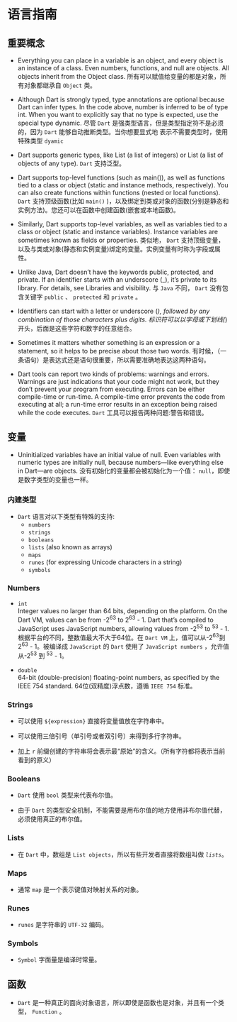 # 语言指南

## 重要概念

* Everything you can place in a variable is an object, and every object is an instance of a class. Even numbers, functions, and null are objects. All objects inherit from the Object class.
所有可以赋值给变量的都是对象，所有对象都继承自 `Object` 类。  

* Although Dart is strongly typed, type annotations are optional because Dart can infer types. In the code above, number is inferred to be of type int. When you want to explicitly say that no type is expected, use the special type dynamic.
尽管 `Dart` 是强类型语言，但是类型指定符不是必须的，因为 `Dart` 能够自动推断类型。当你想要显式地
表示不需要类型时，使用特殊类型 `dyamic`  

* Dart supports generic types, like List<int> (a list of integers) or List<dynamic> (a list of objects of any type).
 `Dart` 支持泛型。  

* Dart supports top-level functions (such as main()), as well as functions tied to a class or object (static and instance methods, respectively). You can also create functions within functions (nested or local functions).
 `Dart` 支持顶级函数(比如 `main()` )，以及绑定到类或对象的函数(分别是静态和实例方法)。您还可以在函数中创建函数(嵌套或本地函数)。  

* Similarly, Dart supports top-level variables, as well as variables tied to a class or object (static and instance variables). Instance variables are sometimes known as fields or properties.
类似地， `Dart` 支持顶级变量，以及与类或对象(静态和实例变量)绑定的变量。实例变量有时称为字段或属性。  

* Unlike Java, Dart doesn’t have the keywords public, protected, and private. If an identifier starts with an underscore (_), it’s private to its library. For details, see Libraries and visibility.
与 `Java` 不同， `Dart` 没有包含关键字 `public` 、 `protected` 和 `private` 。  

* Identifiers can start with a letter or underscore (_), followed by any combination of those characters plus digits.
标识符可以以字母或下划线(_)开头，后面是这些字符和数字的任意组合。  

* Sometimes it matters whether something is an expression or a statement, so it helps to be precise about those two words.
有时候，（一条语句）是表达式还是语句很重要，所以需要准确地表达这两种语句。  

* Dart tools can report two kinds of problems: warnings and errors. Warnings are just indications that your code might not work, but they don’t prevent your program from executing. Errors can be either compile-time or run-time. A compile-time error prevents the code from executing at all; a run-time error results in an exception being raised while the code executes.
 `Dart` 工具可以报告两种问题:警告和错误。  

## 变量

* Uninitialized variables have an initial value of null. Even variables with numeric types are initially null, because numbers—like everything else in Dart—are objects.
没有初始化的变量都会被初始化为一个值： `null`，即使是数字类型的变量也一样。  

### 内建类型

* `Dart` 语言对以下类型有特殊的支持:
  * `numbers`
  * `strings`
  * `booleans`
  * `lists` (also known as arrays)
  * `maps`
  * `runes` (for expressing Unicode characters in a string)
  * `symbols`

### Numbers

* `int`  
    Integer values no larger than 64 bits, depending on the platform. On the Dart VM, values can be from -2<sup>63</sup> to 2<sup>63</sup> - 1. Dart that’s compiled to JavaScript uses JavaScript numbers, allowing values from -2<sup>53</sup> to <sup>53</sup> - 1.
    根据平台的不同，整数值最大不大于64位。在 `Dart VM` 上，值可以从-2<sup>63</sup>到2<sup>63</sup> - 1。被编译成 `JavaScript` 的 `Dart` 使用了 `JavaScript numbers` ，允许值从-2<sup>53</sup> 到 <sup>53</sup> - 1。  

* `double`  
    64-bit (double-precision) floating-point numbers, as specified by the IEEE 754 standard.
    64位(双精度)浮点数，遵循 `IEEE 754` 标准。  

### Strings

* 可以使用 `${expression}` 直接将变量值放在字符串中。  

* 可以使用三倍引号（单引号或者双引号）来得到多行字符串。  

* 加上 `r` 前缀创建的字符串将会表示最“原始”的含义。（所有字符都将表示当前看到的原义）  

### Booleans

* `Dart` 使用 `bool` 类型来代表布尔值。  

* 由于 `Dart` 的类型安全机制，不能需要是用布尔值的地方使用非布尔值代替，必须使用真正的布尔值。  

### Lists

* 在 `Dart` 中，数组是 `List objects`，所以有些开发者直接将数组叫做 *`lists`*。  

### Maps

* 通常 `map` 是一个表示键值对映射关系的对象。  

### Runes

* `runes` 是字符串的 `UTF-32` 编码。  

### Symbols

* `Symbol` 字面量是编译时常量。  

## 函数

* `Dart` 是一种真正的面向对象语言，所以即使是函数也是对象，并且有一个类型， `Function` 。  
